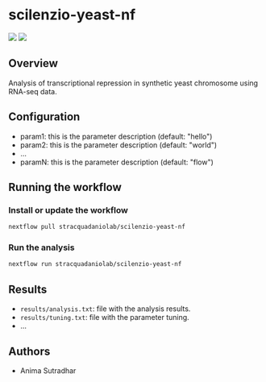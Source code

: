 # scilenzio-yeast-nf

![](https://img.shields.io/badge/current_version-0.5.1-blue)
![](https://github.com/stracquadaniolab/scilenzio-yeast-nf/workflows/build/badge.svg)
## Overview
Analysis of transcriptional repression in synthetic yeast chromosome using RNA-seq data.

## Configuration

- param1: this is the parameter description (default: "hello")
- param2: this is the parameter description (default: "world")
- ...
- paramN: this is the parameter description (default: "flow")

## Running the workflow

### Install or update the workflow

```bash
nextflow pull stracquadaniolab/scilenzio-yeast-nf
```

### Run the analysis

```bash
nextflow run stracquadaniolab/scilenzio-yeast-nf
```

## Results

- `results/analysis.txt`: file with the analysis results.
- `results/tuning.txt`: file with the parameter tuning.
- ...

## Authors

- Anima Sutradhar
